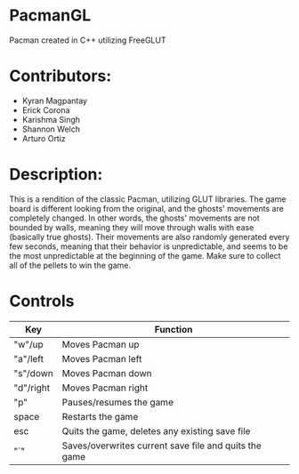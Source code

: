# PacmanGL
Pacman created in C++ utilizing FreeGLUT

# Contributors:
- Kyran Magpantay
- Erick Corona
- Karishma Singh
- Shannon Welch
- Arturo Ortiz

# Description:
This is a rendition of the classic Pacman, utilizing GLUT libraries. The game board is different looking from the original, and the ghosts' movements are completely changed. In other words, the ghosts' movements are not bounded by walls, meaning they will move through walls with ease (basically true ghosts). Their movements are also randomly generated every few seconds, meaning that their behavior is unpredictable, and seems to be the most unpredictable at the beginning of the game. Make sure to collect all of the pellets to win the game.

# Controls

| Key | Function |
| --------|---------|
| "w"/up | Moves Pacman up |
| "a"/left | Moves Pacman left |
| "s"/down  | Moves Pacman down |
| "d"/right | Moves Pacman right |
| "p" | Pauses/resumes the game |
| space | Restarts the game |
| esc | Quits the game, deletes any existing save file |
| "`" | Saves/overwrites current save file and quits the game |



